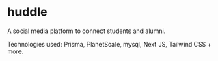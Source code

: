 # huddle
A social media platform to connect students and alumni.

Technologies used: Prisma, PlanetScale, mysql, Next JS, Tailwind CSS + more.
